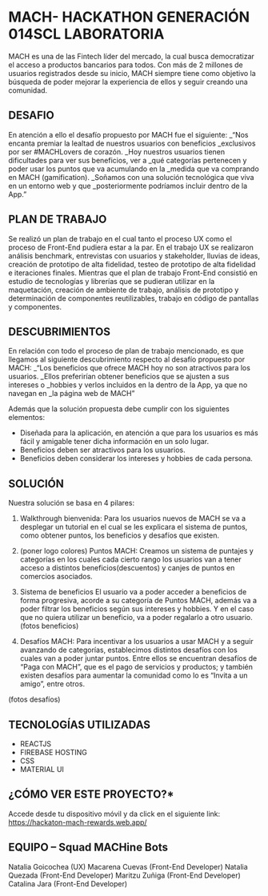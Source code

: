 


# MACH- HACKATHON GENERACIÓN 014SCL LABORATORIA 

MACH es una de las Fintech líder del mercado, la cual busca democratizar el acceso a productos bancarios para todos.  Con más de 2 millones de usuarios registrados desde su inicio, MACH siempre tiene como objetivo la búsqueda de poder mejorar la experiencia de ellos y seguir creando una comunidad. 
## DESAFIO 

En atención a ello el desafío propuesto por MACH fue el siguiente: 
_“Nos encanta premiar la lealtad de nuestros usuarios con beneficios _exclusivos por ser #MACHLovers de corazón.
_Hoy nuestros usuarios tienen dificultades para ver sus beneficios, ver a _qué categorías pertenecen y poder usar los puntos que va acumulando en la _medida que va comprando en MACH (gamification).
_Soñamos con una solución tecnológica que viva en un entorno web y que _posteriormente podríamos incluir dentro de la App.”


## PLAN DE TRABAJO

Se realizó un plan de trabajo en el cual tanto el proceso UX como el proceso de Front-End pudiera estar a la par. En el trabajo UX se realizaron análisis benchmark, entrevistas con usuarios y stakeholder, lluvias de ideas, creación de prototipo de alta fidelidad, testeo de prototipo de alta fidelidad e iteraciones finales. 
Mientras que el plan de trabajo Front-End consistió en estudio de tecnologías y librerías que se pudieran utilizar en la maquetación, creación de ambiente de trabajo, análisis de prototipo y determinación de componentes reutilizables, trabajo en código de pantallas y componentes. 


## DESCUBRIMIENTOS

En relación con todo el proceso de plan de trabajo mencionado, es que llegamos al siguiente descubrimiento respecto al desafío propuesto por MACH: 
_“Los beneficios que ofrece MACH hoy no son atractivos para los usuarios. _Ellos preferirían obtener beneficios que se ajusten a sus intereses o _hobbies y verlos incluidos en la dentro de la App, ya que no navegan en _la página web de MACH”

Además que la solución propuesta debe cumplir con los siguientes elementos: 

-	Diseñada para la aplicación, en atención a que para los usuarios es más fácil y amigable tener dicha información en un solo lugar. 
-	Beneficios deben ser atractivos para los usuarios. 
-	Beneficios deben considerar los intereses y hobbies de cada persona. 


## SOLUCIÓN

Nuestra solución se basa en 4 pilares: 

1)	Walkthrough bienvenida: 
Para los usuarios nuevos de MACH se va a desplegar un tutorial en el cual se les explicara el sistema de puntos, como obtener puntos, los beneficios y desafíos que existen. 

2)	(poner logo colores) Puntos MACH: 
Creamos un sistema de puntajes y categorías en los cuales cada cierto rango los usuarios van a tener acceso a distintos beneficios(descuentos) y canjes de puntos en comercios asociados.

3)	Sistema de beneficios
El usuario va a poder acceder a beneficios de forma progresiva, acorde a su categoría de Puntos MACH, además va a poder filtrar los beneficios según sus intereses y hobbies. Y en el caso que no quiera utilizar un beneficio, va a poder regalarlo a otro usuario. 
(fotos beneficios)

4)	Desafíos MACH:
Para incentivar a los usuarios a usar MACH y a seguir avanzando de categorías, establecimos distintos desafíos con los cuales van a poder juntar puntos. Entre ellos se encuentran desafíos de “Paga con MACH”, que es el pago de servicios y productos; y también existen desafíos para aumentar la comunidad como lo es “Invita a un amigo”, entre otros.

(fotos desafíos)

## TECNOLOGÍAS UTILIZADAS

- REACTJS
- FIREBASE HOSTING
- CSS 
- MATERIAL UI

## ¿CÓMO VER ESTE PROYECTO?*

Accede desde tu dispositivo móvil y da click en el siguiente link: https://hackaton-mach-rewards.web.app/

## EQUIPO – Squad MACHine Bots 
Natalia Goicochea (UX)
Macarena Cuevas (Front-End Developer)
Natalia Quezada (Front-End Developer)
Maritzu Zuñiga (Front-End Developer)
Catalina Jara (Front-End Developer)  


